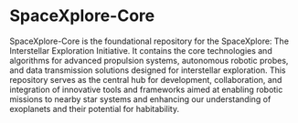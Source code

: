 # SpaceXplore-Core
SpaceXplore-Core is the foundational repository for the SpaceXplore: The Interstellar Exploration Initiative. It contains the core technologies and algorithms for advanced propulsion systems, autonomous robotic probes, and data transmission solutions designed for interstellar exploration. This repository serves as the central hub for development, collaboration, and integration of innovative tools and frameworks aimed at enabling robotic missions to nearby star systems and enhancing our understanding of exoplanets and their potential for habitability.
